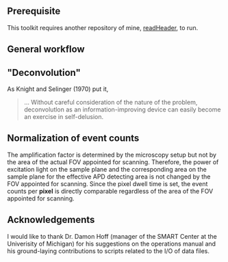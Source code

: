 ## Prerequisite
This toolkit requires another repository of mine, [readHeader](https://github.com/CreLox/readHeader), to run.

## General workflow

## "Deconvolution"
As Knight and Selinger (1970) put it,
> ... Without careful consideration of the nature of the problem, deconvolutlon as an information-improving device can easily become an exercise in self-delusion.

## Normalization of event counts
The amplification factor is determined by the microscopy setup but not by the area of the actual FOV appointed for scanning. Therefore, the power of excitation light on the sample plane and the corresponding area on the sample plane for the effective APD detecting area is not changed by the FOV appointed for scanning. Since the pixel dwell time is set, the event counts per **pixel** is directly comparable regardless of the area of the FOV appointed for scanning.

## Acknowledgements
I would like to thank Dr. Damon Hoff (manager of the SMART Center at the Univerisity of Michigan) for his suggestions on the operations manual and his ground-laying contributions to scripts related to the I/O of data files.
